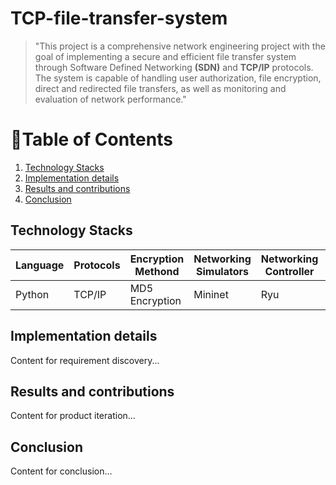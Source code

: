 # TCP-file-transfer-system
>   "This project is a comprehensive network engineering project with the goal of implementing a secure and efficient file transfer system through Software Defined Networking **(SDN)** and **TCP/IP** protocols. The system is capable of handling user authorization, file encryption, direct and redirected file transfers, as well as monitoring and evaluation of network performance."

# 📑Table of Contents
1. [Technology Stacks](#TechnologyStacks)
2. [Implementation details](#Implementationdetails)
3. [Results and contributions](#Resultsandcontributions)
4. [Conclusion](#conclusion)

## Technology Stacks


| Language | Protocols | Encryption Methond | Networking Simulators| Networking Controller | Network Architecture | Analysis Tool |
| ---- | --- | ----- | ------------- | ------- | ------- | -------- |
| Python | TCP/IP | MD5 Encryption | Mininet | Ryu | SDN | Wireshark |




## Implementation details
Content for requirement discovery...

## Results and contributions
Content for product iteration...

## Conclusion
Content for conclusion...



